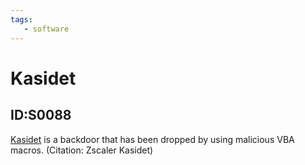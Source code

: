```yaml
---
tags:
   - software
---
```

# Kasidet
## ID:S0088
[Kasidet](software/S0088) is a backdoor that has been dropped by using malicious VBA macros. (Citation: Zscaler Kasidet)

